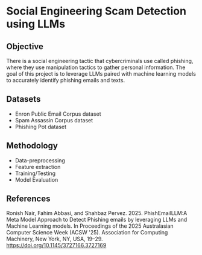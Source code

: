 # Social Engineering Scam Detection using LLMs

## Objective
There is a social engineering tactic that cybercriminals use called phishing, where they use manipulation tactics to gather personal information. 
The goal of this project is to leverage LLMs paired with machine learning models to accurately identify phishing emails and texts.

## Datasets
- Enron Public Email Corpus dataset
- Spam Assassin Corpus dataset
- Phishing Pot dataset

## Methodology
* Data-preprocessing
* Feature extraction
* Training/Testing
* Model Evaluation


## References

Ronish Nair, Fahim Abbasi, and Shahbaz Pervez. 2025. PhishEmailLLM:A Meta Model Approach to Detect Phishing emails by leveraging LLMs and Machine Learning models. In Proceedings of the 2025 Australasian Computer Science Week (ACSW '25). Association for Computing Machinery, New York, NY, USA, 19–29. https://doi.org/10.1145/3727166.3727169
